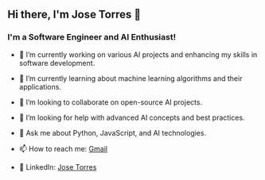 ## Hi there, I'm Jose Torres 👋
### I'm a Software Engineer and AI Enthusiast!
- 🔭 I’m currently working on various AI projects and enhancing my skills in software development.
- 🌱 I’m currently learning about machine learning algorithms and their applications.
- 👯 I’m looking to collaborate on open-source AI projects.
- 🤔 I’m looking for help with advanced AI concepts and best practices.

- 💬 Ask me about Python, JavaScript, and AI technologies.
- 📫 How to reach me: [Gmail](mailto:josedanieltorres068@gmail.com)
- 💬 LinkedIn: [Jose Torres](https://www.linkedin.com/in/jos%C3%A9-daniel-torres-d%C3%ADaz-9a7357214/)
<!--
**JoseTorres-dev-ai/JoseTorres-dev-ai** is a ✨ _special_ ✨ repository because its `README.md` (this file) appears on your GitHub profile.

Here are some ideas to get you started:

- 🔭 I’m currently working on ...
- 🌱 I’m currently learning ...
- 👯 I’m looking to collaborate on ...
- 🤔 I’m looking for help with ...
- 💬 Ask me about ...
- 📫 How to reach me: ...
- 😄 Pronouns: ...
- ⚡ Fun fact: ...
-->
